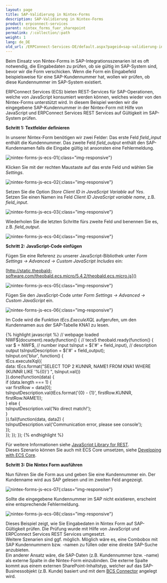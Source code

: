 ```yaml
---
layout: page
title: SAP-Validierung in Nintex-Forms
description: SAP-Validierung in Nintex-Forms
product: erpconnect-services
parent: nintex_forms_fuer_sharepoint
permalink: /:collection/:path
weight: 1
lang: de_DE
old_url: /ERPConnect-Services-DE/default.aspx?pageid=sap-validierung-in-nintex-forms
---
```


Beim Einsatz von Nintex-Forms in SAP-Integrationsszenarien ist es oft notwendig, die Eingabedaten zu prüfen, ob sie gültig im SAP-System sind, bevor wir die Form verschicken. Wenn die Form ein Eingabefeld beispielsweise für eine SAP-Kundennummer hat, wollen wir prüfen, ob diese Kundennummer im SAP-System existiert. 

ERPConnect Services (ECS) bieten REST-Services für SAP-Operationen, welche von JavaScript konsumiert werden können, welches wieder von den Nintex-Forms unterstützt wird. In diesem Beispiel werden wir die eingegebene SAP-Kundennummer in der Nintex-Form mit Hilfe von JavaScript und ERPConnect Services REST Services auf Gültigkeit im SAP-System prüfen.

**Schritt 1: Textfelder definieren**

In unserer Nintex-Form benötigen wir zwei Felder: 
Das erste Feld *field_input* enthält die Kundennummer. 
Das zweite Feld *field_output* enthält den SAP-Kundennamen falls die Eingabe gültig ist ansonsten eine Fehlermeldung.

![nintex-forms-js-ecs-01](/img/content/nintex-forms-js-ecs-01.jpg){:class="img-responsive"}

Klicken Sie mit der rechten Maustaste auf das erste Feld und wählen Sie *Settings*.

![nintex-forms-js-ecs-02](/img/content/nintex-forms-js-ecs-02.jpg){:class="img-responsive"}

Setzen Sie die Option *Store Client ID in JavaScript Variable* auf *Yes*.<br>
Setzen Sie einen Namen ins Feld *Client ID JavaScript variable name*, z.B. *field_input*.

![nintex-forms-js-ecs-03](/img/content/nintex-forms-js-ecs-03.jpg){:class="img-responsive"}

Wiederholen Sie die letzten Schritte fürs zweite Feld und benennen Sie es, z.B. *field_output*.

![nintex-forms-js-ecs-04](/img/content/nintex-forms-js-ecs-04.jpg){:class="img-responsive"} 

**Schritt 2: JavaScript-Code einfügen**

Fügen Sie eine Referenz zu unserer JavaScript-Bibliothek unter *Form Settings -> Advanced -> Custom JavaScript Includes* ein:

[http://static.theobald-software.com/theobald.ecs.micro/5.4.2/theobald.ecs.micro.js]()


![nintex-forms-js-ecs-05](/img/content/nintex-forms-js-ecs-05.jpg){:class="img-responsive"}

Fügen Sie den JavaScript-Code unter *Form Settings -> Advanced -> Custom JavaScript* ein.

![nintex-forms-js-ecs-06](/img/content/nintex-forms-js-ecs-06.png){:class="img-responsive"}

Im Code wird die Funktion *tEcs.ExeculeXQL* aufgerufen, um den Kundennamen aus der SAP-Tabelle KNA1 zu lesen. 

{% highlight javascript %}
// webpage loaded
NWF$(document).ready(function() {
    // tecs5
    theobald.ready(function() {    
        var $ = NWF$,
            // number input
            tsInput = $('#' + field_input),
            // description output
            tsInputDescription = $('#' + field_output);           
        tsInput.on('blur', function() {        
            tEcs.executeXql({            
                data: tEcs.format("SELECT TOP 2 KUNNR, NAME1 FROM KNA1 WHERE (KUNNR LIKE '%{0}') ", tsInput.val())        
            }).done(function(data) {            
                if (data.length === 1) {                
                    var firstRow = data[0];                
                    tsInputDescription.val(tEcs.format('{0} - {1}', firstRow.KUNNR, firstRow.NAME1));            
                } else {                
                    tsInputDescription.val('No direct match!');            
                }        
            }).fail(function(data, data2) {            
                tsInputDescription.val('Communication error, please see console');        
            });    
        });
    });
});
{% endhighlight %}

Für weitere Informationen siehe [JavaScript Library for REST]().  
Dieses Szenario können Sie auch mit ECS Core umsetzen, siehe [Developing with ECS Core]().

**Schritt 3: Die Nintex Form ausführen**

Nun führen Sie die Form aus und geben Sie eine Kundennummer ein. Der Kundenname wird aus SAP gelesen und im zweiten Feld angezeigt.  



![nintex-forms-js-ecs-07](/img/content/nintex-forms-js-ecs-07.jpg){:class="img-responsive"}

Sollte die eingegebene Kundennummer im SAP nicht existieren, erscheint eine entsprechende Fehlermeldung. 

![nintex-forms-js-ecs-08](/img/content/nintex-forms-js-ecs-08.jpg){:class="img-responsive"}

Dieses Beispiel zeigt, wie Sie Eingabedaten in Nintex Form auf SAP-Gültigkeit prüfen. Die Prüfung wurde mit Hilfe von JavaScript und ERPConnect Services REST Services umgesetzt. <br>
Weitere Szenarien sind ggf. möglich. Möglich wäre es, eine Combobox mit SAP Kundennummern bzw. -namen zu füllen oder eine direkte SAP-Suche anzubieten.<br>
Ein anderer Ansatz wäre, die SAP-Daten (z.B. Kundennummer bzw. -name) als externe Spalte in die Nintex-Form einzubinden. Die externe Spalte kommt aus einem externen SharePoint-Inhaltstyp, welcher auf das SAP-Businessobjekt (z.B. Kunde) basiert und mit dem [BCS Connector]() angelegt wird. 



